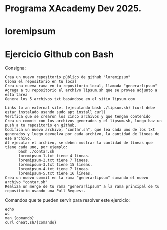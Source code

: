 # Programa XAcademy Dev 2025.

# loremipsum


# Ejercicio Github con Bash

Consigna:

    Crea un nuevo repositorio público de github "loremipsum"
    Clona el repositorio en tu local
    Crea una nueva rama en tu repositorio local, llamada "generarlipsum"
    Agrega a tu repositorio el archivo lipsum.sh que se provee adjunto a esta tarea
    Genera los 5 archivos txt basándose en el sitio lipsum.com 

    Links to an external site. (ejecutando bash ./lipsum.sh) (curl debe estar instalado usando sudo apt install curl)
    Verifica que se crearon los cinco archivos y que tengan contenido
    Crea un commit con los archivos generados y el lipsum.sh, luego haz un push a tu repositorio en github.
    Codifica un nuevo archivo, "contar.sh", que lea cada uno de los txt generados y luego devuelva por cada archivo, la cantidad de líneas de ese archivo.
    Al ejecutar el archivo, se deben mostrar la cantidad de líneas que tiene cada uno, por ejemplo:
          bash ./contar.sh
          loremipsum-1.txt tiene 4 líneas.
          loremipsum-2.txt tiene 7 líneas.
          loremipsum-3.txt tiene 15 líneas.
          loremipsum-4.txt tiene 7 líneas.
          loremipsum-5.txt tiene 16 líneas.
    Crea un nuevo commit en la rama "generarlipsum" sumando el nuevo archivo "contar.sh"
    Realiza un merge de tu rama "generarlipsum" a la rama principal de tu repositorio usando una Pull Request.

Comandos que te pueden servir para resolver este ejercicio:

    echo
    wc
    man {comando}
    curl cheat.sh/{comando}
